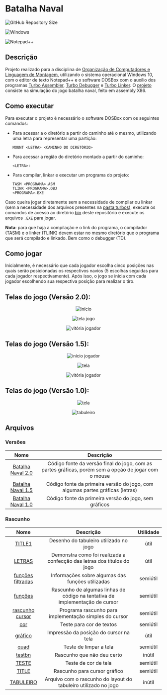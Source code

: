 # Batalha Naval

![GitHub Repository Size](https://img.shields.io/github/repo-size/h-ssiqueira/Batalha-Naval?label=Repository%20Size&style=for-the-badge)

![Windows](https://img.shields.io/badge/Windows-0078D6?style=for-the-badge&logo=windows&logoColor=white)

![Notepad++](https://img.shields.io/badge/Notepad++-90E59A.svg?style=for-the-badge&logo=notepad%2B%2B&logoColor=black)

## Descrição
Projeto realizado para a disciplina de [Organização de Computadores e Linguagem de Montagem](https://github.com/h-ssiqueira/ProgramsCOLLEGE#OCLM), utilizando o sistema operacional Windows 10, com o editor de texto Notepad++ e o software DOSBox com o auxílio dos programas [Turbo Assembler](/turbos/TASM.EXE), [Turbo Debugger](/turbos/TD.EXE) e [Turbo Linker](/turbos/TLINK.EXE). O [projeto](LOC-Projeto.pdf) consiste na simulação do jogo batalha naval, feito em assembly X86.

## Como executar
Para executar o projeto é necessário o software DOSBox com os seguintes comandos:

* Para acessar a o diretório a partir do caminho até o mesmo, utilizando uma letra para representar uma partição:
	```
	MOUNT <LETRA> <CAMINHO DO DIRETÓRIO>
	```
* Para acessar a região do diretório montado a partir do caminho:
	```
	<LETRA>:
	```
* Para compilar, linkar e executar um programa do projeto:
	```
	TASM <PROGRAMA>.ASM
	TLINK <PROGRAMA>.OBJ
	<PROGRAMA>.EXE
	```
Caso queira jogar diretamente sem a necessidade de compilar ou linkar (sem a necessidade dos arquivos presentes na [pasta turbos](/turbos/)), execute os comandos de acesso ao diretório [bin](/bin/) deste repositório e execute os arquivos `.EXE` para jogar.

**Nota**: para que haja a compilação e o link do programa, o compilador (TASM) e o linker (TLINK) devem estar no mesmo diretório que o programa que será compilado e linkado. Bem como o debugger (TD).

## Como jogar
Inicialmente, é necessário que cada jogador escolha cinco posições nas quais serão posicionadas os respectivos navios (5 escolhas seguidas para cada jogador respectivamente). Após isso, o jogo se inicia com cada jogador escolhendo sua respectiva posição para realizar o tiro.

## Telas do jogo (Versão 2.0):
<p align="center">
<img src="https://github.com/h-ssiqueira/Batalha-Naval/blob/master/imgs/inicio.png" alt="início">
<!--![início](/imgs/inicio.png)-->
</p>
<p align="center">
<img src="https://github.com/h-ssiqueira/Batalha-Naval/blob/master/imgs/tela%20jogo.png" alt="tela jogo">
<!--![tela jogo](/imgs/tela%20jogo.png)-->
</p>
<p align="center">
<img src="https://github.com/h-ssiqueira/Batalha-Naval/blob/master/imgs/vitoria%20jogador.png" alt="vitória jogador">
<!--![vitória jogador](/imgs/vitoria%20jogador.png)-->
</p>

## Telas do jogo (Versão 1.5):
<p align="center">
<img src="https://github.com/h-ssiqueira/Batalha-Naval/blob/master/imgs/titulov1.png" alt="início jogador">
<!--![início](/imgs/titulov1.png)-->
</p>
<p align="center">
<img src="https://github.com/h-ssiqueira/Batalha-Naval/blob/master/imgs/telav1.png" alt="tela">
<!--![tela jogo](/imgs/telav1.png)-->
</p>
<p align="center">
<img src="https://github.com/h-ssiqueira/Batalha-Naval/blob/master/imgs/vitoriav1.png" alt="vitória jogador">
<!--![vitória jogador](/imgs/vitoriav1.png)-->
</p>

## Telas do jogo (Versão 1.0):
<p align="center">
<img src="https://github.com/h-ssiqueira/Batalha-Naval/blob/master/imgs/tela0_5.png" alt="tela">
<!--![tela](/imgs/tela0_5.png)-->
</p>
<p align="center">
<img src="https://github.com/h-ssiqueira/Batalha-Naval/blob/master/imgs/tabuleiro0_5.png" alt="tabuleiro">
<!--![tabuleiro](/imgs/tabuleiro0_5.png)-->
</p>

## Arquivos
### Versões
Nome | Descrição
:---: | :---:
[Batalha Naval 2.0](/src/Version%202_0.asm) | Código fonte da versão final do jogo, com as partes gráficas, porém sem a opção de jogar com o mouse
[Batalha Naval 1.5](/src/Version%201_5.asm) | Código fonte da primeira versão do jogo, com algumas partes gráficas (letras)
[Batalha Naval 1.0](/src/Version%201_0.asm) | Código fonte da primeira versão do jogo, sem gráficos

### Rascunho
Nome | Descrição | Utilidade
:---: | :---: | :---:
[TITLE1](/Rascunho/TITLE1.ASM) | Desenho do tabuleiro utilizado no jogo | útil
[LETRAS](/Rascunho/LETRAS.pdf) | Demonstra como foi realizada a confecção das letras dos títulos do jogo | útil
[funções filtradas](/Rascunho/funções%20filtradas.pdf) | Informações sobre algumas das funções utilizadas | semiútil
[funções](/Rascunho/funções.txt) | Rascunho de algumas linhas de código na tentativa de implementação de cursor | semiútil
[rascunho cursor](/Rascunho/rascunho_cursor.ASM) | Programa rascunho para implementação simples do cursor | semiútil
[cor](/Rascunho/COR.ASM) | Teste para cor de textos | semiútil
[gráfico](/Rascunho/GRAFIC-1.ASM) | Impressão da posição do cursor na tela | útil
[quad](/Rascunho/QUAD.ASM) | Teste de limpar a tela | semiútil
[testbn](/Rascunho/testbn.asm) | Rascunho que não deu certo | inútil
[TESTE](/Rascunho/TESTE.ASM) | Teste de cor de tela | semiútil
[TITLE](/Rascunho/TITLE.ASM) | Rascunho para cursor gráfico | semiútil
[TABULEIRO](/Rascunho/TABULEIRO.ASM) | Arquivo com o rascunho do layout do tabuleiro utilizado no jogo | inútil
